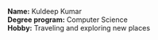  **Name:** Kuldeep Kumar\
  **Degree program:** Computer Science\
  **Hobby:** Traveling and exploring new places
